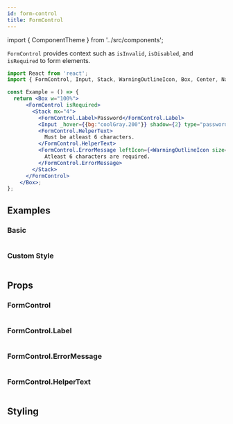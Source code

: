 ```yaml
---
id: form-control
title: FormControl
---
```


import { ComponentTheme } from '../src/components';

`FormControl` provides context such as `isInvalid`, `isDisabled`, and `isRequired` to form elements.

```jsx isShowcase
import React from 'react';
import { FormControl, Input, Stack, WarningOutlineIcon, Box, Center, NativeBaseProvider } from 'native-base';

const Example = () => {
  return <Box w="100%">
      <FormControl isRequired>
        <Stack mx="4">
          <FormControl.Label>Password</FormControl.Label>
          <Input _hover={{bg:"coolGray.200"}} shadow={2} type="password" defaultValue="12345" placeholder="password" />
          <FormControl.HelperText>
            Must be atleast 6 characters.
          </FormControl.HelperText>
          <FormControl.ErrorMessage leftIcon={<WarningOutlineIcon size="xs" />}>
            Atleast 6 characters are required.
          </FormControl.ErrorMessage>
        </Stack>
      </FormControl>
    </Box>;
};
```

## Examples

### Basic

```ComponentSnackPlayer path=components,composites,FormControl,Usage.tsx

```

### Custom Style

```ComponentSnackPlayer path=components,composites,FormControl,CustomStyle.tsx

```

## Props

### FormControl

```ComponentPropTable path=composites,FormControl,FormControl.tsx

```

### FormControl.Label

```ComponentPropTable path=composites,FormControl,FormControlLabel.tsx

```

### FormControl.ErrorMessage

```ComponentPropTable path=composites,FormControl,FormControlErrorMessage.tsx

```

### FormControl.HelperText

```ComponentPropTable path=composites,FormControl,FormControlHelperText.tsx

```

## Styling

<ComponentTheme name="formControl" fileName="form-control" />
